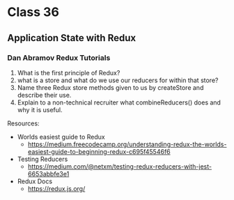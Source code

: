 # Class 36

## Application State with Redux

### Dan Abramov Redux Tutorials

1. What is the first principle of Redux?
2. what is a store and what do we use our reducers for within that store?
3. Name three Redux store methods given to us by createStore and describe their use.
4. Explain to a non-technical recruiter what combineReducers() does and why it is useful.

Resources:

- Worlds easiest guide to Redux
  - <https://medium.freecodecamp.org/understanding-redux-the-worlds-easiest-guide-to-beginning-redux-c695f45546f6>
- Testing Reducers
  - <https://medium.com/@netxm/testing-redux-reducers-with-jest-6653abbfe3e1>
- Redux Docs
  - <https://redux.js.org/>
